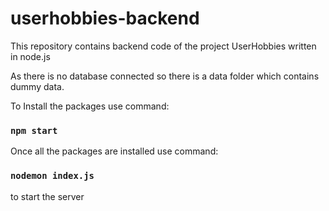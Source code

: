 # userhobbies-backend
This repository contains backend code of the project UserHobbies written in node.js

As there is no database connected so there is a data folder which contains dummy data.

To Install the packages use command:
### `npm start`


Once all the packages are installed use command: 
### `nodemon index.js`

to start the server
